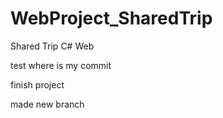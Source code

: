 # WebProject_SharedTrip
 Shared Trip C# Web

test where is my commit

finish project

made new branch
